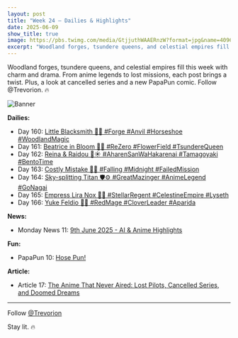 ```yaml
---
layout: post
title: "Week 24 – Dailies & Highlights"
date: 2025-06-09
show_title: true
image: https://pbs.twimg.com/media/GtjjuthWAAERnzW?format=jpg&name=4096x4096
excerpt: "Woodland forges, tsundere queens, and celestial empires fill this week with charm and drama. From anime legends to lost missions, each post brings a twist. Plus, a look at cancelled series and a new PapaPun comic. Follow @Trevorion. 🔥"
---
```


<div style="max-width: 640px; height: auto;">
  <p>Woodland forges, tsundere queens, and celestial empires fill this week with charm and drama. From anime legends to lost missions, each post brings a twist. Plus, a look at cancelled series and a new PapaPun comic. Follow @Trevorion. 🔥</p>
  <p><img src="https://pbs.twimg.com/media/GtjjuthWAAERnzW?format=jpg&name=4096x4096" alt="Banner"  style="max-width: 640px; height: auto;" /></p>
</div>

**Dailies:**  
- Day 160: [Little Blacksmith 🦊🔥 #Forge #Anvil #Horseshoe #WoodlandMagic](https://x.com/Trevorion/status/1932108151526199618)
- Day 161: [Beatrice in Bloom 🌸🦋 #ReZero #FlowerField #TsundereQueen](https://x.com/Trevorion/status/1932491631670014313)
- Day 162: [Reina & Raidou 🍱☀️ #AharenSanWaHakarenai #Tamagoyaki #BentoTime](https://x.com/Trevorion/status/1932911603218870345)
- Day 163: [Costly Mistake 🖤🌙 #Falling #Midnight #FailedMission](https://x.com/Trevorion/status/1933249038423351697)
- Day 164: [Sky-splitting Titan 🛡️⚙️ #GreatMazinger #AnimeLegend #GoNagai](https://x.com/Trevorion/status/1933452970886107248)
- Day 165: [Empress Lira Nox 🌌👑 #StellarRegent #CelestineEmpire #Lyseth](https://x.com/Trevorion/status/1933930663884828964)
- Day 166: [Yuke Feldio 🧙🍀 #RedMage #CloverLeader #Aparida](https://x.com/Trevorion/status/1934287936981279103)

**News:**  
- Monday News 11: [9th June 2025 - AI & Anime Highlights](https://x.com/Trevorion/status/1932070594536739105)

**Fun:**  
- PapaPun 10: [Hose Pun!](https://x.com/Trevorion/status/1933954889257783437)

**Article:**  
- Article 17: [The Anime That Never Aired: Lost Pilots, Cancelled Series, and Doomed Dreams](https://x.com/Trevorion/status/1932836026134995072)

---
Follow [@Trevorion](https://x.com/Trevorion)

Stay lit. 🔥

